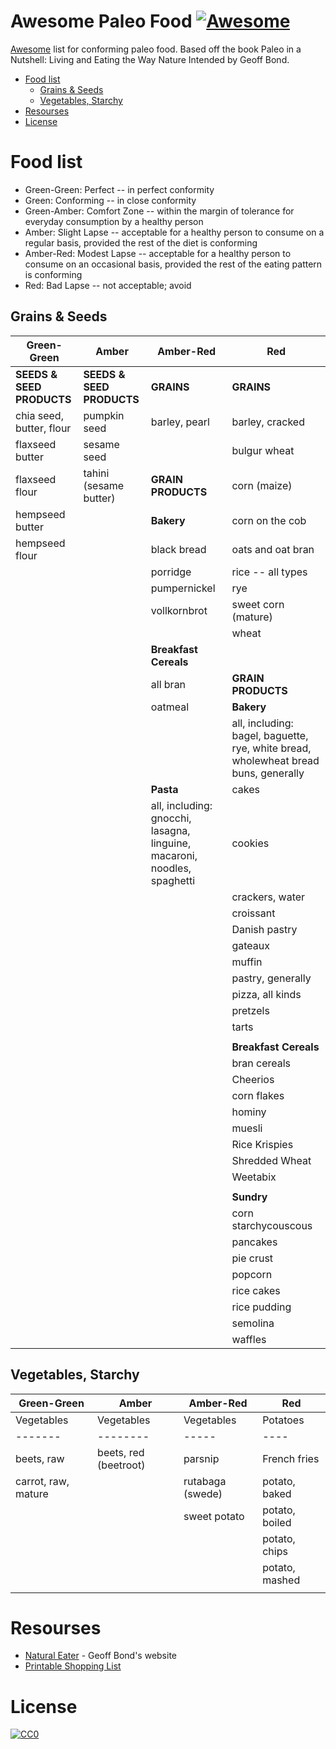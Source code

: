 Awesome Paleo Food [![Awesome](https://cdn.rawgit.com/sindresorhus/awesome/d7305f38d29fed78fa85652e3a63e154dd8e8829/media/badge.svg)](https://github.com/sindresorhus/awesome)
=============

[Awesome](https://github.com/sindresorhus/awesome) list for conforming paleo food. Based off the book Paleo in a Nutshell: Living and Eating the Way Nature Intended by Geoff Bond.

- [Food list](#food-list)
  - [Grains & Seeds](#grans--seeds)
  - [Vegetables, Starchy](#vegetables-starchy)
- [Resourses](#resources)
- [License](#license)

# Food list

- Green-Green: Perfect -- in perfect conformity
- Green: Conforming -- in close conformity
- Green-Amber: Comfort Zone -- within the margin of tolerance for everyday consumption by a healthy person
- Amber: Slight Lapse -- acceptable for a healthy person to consume on a regular basis, provided the rest of the diet is conforming
- Amber-Red: Modest Lapse -- acceptable for a healthy person to consume on an occasional basis, provided the rest of the eating pattern is conforming
- Red: Bad Lapse -- not acceptable; avoid

## Grains & Seeds

| Green-Green               | Amber                     | Amber-Red                                                                | Red                                                                                 |
| ---                       | ---                       | ---                                                                      | ---                                                                                 |
| **SEEDS & SEED PRODUCTS** | **SEEDS & SEED PRODUCTS** | **GRAINS**                                                               | **GRAINS**                                                                          |
| chia seed, butter, flour  | pumpkin seed              | barley, pearl                                                            | barley, cracked                                                                     |
| flaxseed butter           | sesame seed               |                                                                          | bulgur wheat                                                                        |
| flaxseed flour            | tahini (sesame butter)    | **GRAIN PRODUCTS**                                                       | corn (maize)                                                                        |
| hempseed butter           |                           | **Bakery**                                                               | corn on the cob                                                                     |
| hempseed flour            |                           | black bread                                                              | oats and oat bran                                                                   |
|                           |                           | porridge                                                                 | rice -- all types                                                                   |
|                           |                           | pumpernickel                                                             | rye                                                                                 |
|                           |                           | vollkornbrot                                                             | sweet corn (mature)                                                                 |
|                           |                           |                                                                          | wheat                                                                               |
|                           |                           | **Breakfast Cereals**                                                    |                                                                                     |
|                           |                           | all bran                                                                 | **GRAIN PRODUCTS**                                                                  |
|                           |                           | oatmeal                                                                  | **Bakery**                                                                          |
|                           |                           |                                                                          | all, including: bagel, baguette, rye, white bread, wholewheat bread buns, generally |
|                           |                           | **Pasta**                                                                | cakes                                                                               |
|                           |                           | all, including: gnocchi, lasagna, linguine, macaroni, noodles, spaghetti | cookies                                                                             |
|                           |                           |                                                                          | crackers, water                                                                     |
|                           |                           |                                                                          | croissant                                                                           |
|                           |                           |                                                                          | Danish pastry                                                                       |
|                           |                           |                                                                          | gateaux                                                                             |
|                           |                           |                                                                          | muffin                                                                              |
|                           |                           |                                                                          | pastry, generally                                                                   |
|                           |                           |                                                                          | pizza, all kinds                                                                    |
|                           |                           |                                                                          | pretzels                                                                            |
|                           |                           |                                                                          | tarts                                                                               |
|                           |                           |                                                                          |                                                                                     |
|                           |                           |                                                                          | **Breakfast Cereals**                                                               |
|                           |                           |                                                                          | bran cereals                                                                        |
|                           |                           |                                                                          | Cheerios                                                                            |
|                           |                           |                                                                          | corn flakes                                                                         |
|                           |                           |                                                                          | hominy                                                                              |
|                           |                           |                                                                          | muesli                                                                              |
|                           |                           |                                                                          | Rice Krispies                                                                       |
|                           |                           |                                                                          | Shredded Wheat                                                                      |
|                           |                           |                                                                          | Weetabix                                                                            |
|                           |                           |                                                                          |                                                                                     |
|                           |                           |                                                                          | **Sundry**                                                                          |
|                           |                           |                                                                          | corn starchycouscous                                                                |
|                           |                           |                                                                          | pancakes                                                                            |
|                           |                           |                                                                          | pie crust                                                                           |
|                           |                           |                                                                          | popcorn                                                                             |
|                           |                           |                                                                          | rice cakes                                                                          |
|                           |                           |                                                                          | rice pudding                                                                        |
|                           |                           |                                                                          | semolina                                                                            |
|                           |                           |                                                                          | waffles                                                                             |


## Vegetables, Starchy

| Green-Green         | Amber                 | Amber-Red        | Red            |
| -------------       | -------------         | -----            | ----           |
| Vegetables          | Vegetables            | Vegetables       | Potatoes       |
| -------             | --------              | -----            | ----           |
| beets, raw          | beets, red (beetroot) | parsnip          | French fries   |
| carrot, raw, mature |                       | rutabaga (swede) | potato, baked  |
|                     |                       | sweet potato     | potato, boiled |
|                     |                       |                  | potato, chips  |
|                     |                       |                  | potato, mashed |
|                     |                       |                  |                |

# Resourses

- [Natural Eater](http://www.naturaleater.com/) - Geoff Bond's website
- [Printable Shopping List](http://www.naturaleater.com/Support-Materials/Food-listing-traffic-light.pdf)

# License

[![CC0](http://i.creativecommons.org/p/zero/1.0/88x31.png)](http://creativecommons.org/publicdomain/zero/1.0/)
